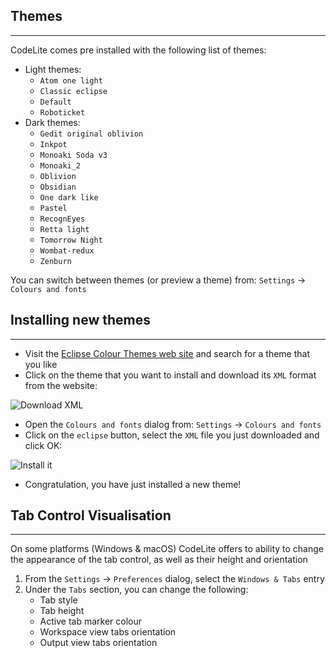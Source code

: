 ## Themes
---

CodeLite comes pre installed with the following list of themes:

- Light themes:
    - `Atom one light`
    - `Classic eclipse`
    - `Default`
    - `Roboticket`
- Dark themes:
    - `Gedit original oblivion`
    - `Inkpot`
    - `Monoaki Soda v3`
    - `Monoaki_2`
    - `Oblivion`
    - `Obsidian`
    - `One dark like`
    - `Pastel`
    - `RecognEyes`
    - `Retta light`
    - `Tomorrow Night`
    - `Wombat-redux`
    - `Zenburn`

You can switch between themes (or preview a theme) from: `Settings` &#8594; `Colours and fonts`

## Installing new themes
--- 

* Visit the [Eclipse Colour Themes web site][1] and search for a theme that you like
* Click on the theme that you want to install and download its `XML` format from the website:

![Download XML](download_xml.png)

* Open the `Colours and fonts` dialog from: `Settings` &#8594; `Colours and fonts`
* Click on the `eclipse` button, select the `XML` file you just downloaded and click OK:

![Install it](colours_and_fonts_eclipse.png)

* Congratulation, you have just installed a new theme!


## Tab Control Visualisation
---

On some platforms (Windows & macOS) CodeLite offers to ability to change the appearance of the tab control, as well
as their height and orientation

1. From the `Settings` &#8594; `Preferences` dialog, select the `Windows & Tabs` entry
2. Under the `Tabs` section, you can change the following:
    - Tab style
    - Tab height
    - Active tab marker colour
    - Workspace view tabs orientation
    - Output view tabs orientation




[1]: https://eclipse-color-themes.web.app/
